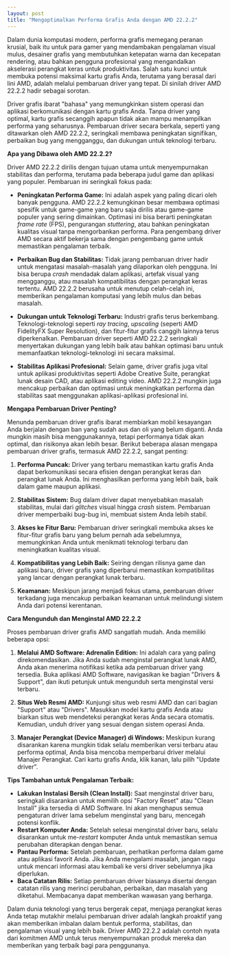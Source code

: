 ```yaml
---
layout: post
title: "Mengoptimalkan Performa Grafis Anda dengan AMD 22.2.2"
---
```


Dalam dunia komputasi modern, performa grafis memegang peranan krusial, baik itu untuk para gamer yang mendambakan pengalaman visual mulus, desainer grafis yang membutuhkan ketepatan warna dan kecepatan rendering, atau bahkan pengguna profesional yang mengandalkan akselerasi perangkat keras untuk produktivitas. Salah satu kunci untuk membuka potensi maksimal kartu grafis Anda, terutama yang berasal dari lini AMD, adalah melalui pembaruan driver yang tepat. Di sinilah driver AMD 22.2.2 hadir sebagai sorotan.

Driver grafis ibarat "bahasa" yang memungkinkan sistem operasi dan aplikasi berkomunikasi dengan kartu grafis Anda. Tanpa driver yang optimal, kartu grafis secanggih apapun tidak akan mampu menampilkan performa yang seharusnya. Pembaruan driver secara berkala, seperti yang ditawarkan oleh AMD 22.2.2, seringkali membawa peningkatan signifikan, perbaikan bug yang mengganggu, dan dukungan untuk teknologi terbaru.

**Apa yang Dibawa oleh AMD 22.2.2?**

Driver AMD 22.2.2 dirilis dengan tujuan utama untuk menyempurnakan stabilitas dan performa, terutama pada beberapa judul game dan aplikasi yang populer. Pembaruan ini seringkali fokus pada:

*   **Peningkatan Performa Game:** Ini adalah aspek yang paling dicari oleh banyak pengguna. AMD 22.2.2 kemungkinan besar membawa optimasi spesifik untuk game-game yang baru saja dirilis atau game-game populer yang sering dimainkan. Optimasi ini bisa berarti peningkatan *frame rate* (FPS), pengurangan *stuttering*, atau bahkan peningkatan kualitas visual tanpa mengorbankan performa. Para pengembang driver AMD secara aktif bekerja sama dengan pengembang game untuk memastikan pengalaman terbaik.

*   **Perbaikan Bug dan Stabilitas:** Tidak jarang pembaruan driver hadir untuk mengatasi masalah-masalah yang dilaporkan oleh pengguna. Ini bisa berupa *crash* mendadak dalam aplikasi, artefak visual yang mengganggu, atau masalah kompatibilitas dengan perangkat keras tertentu. AMD 22.2.2 berusaha untuk menutup celah-celah ini, memberikan pengalaman komputasi yang lebih mulus dan bebas masalah.

*   **Dukungan untuk Teknologi Terbaru:** Industri grafis terus berkembang. Teknologi-teknologi seperti *ray tracing*, *upscaling* (seperti AMD FidelityFX Super Resolution), dan fitur-fitur grafis canggih lainnya terus diperkenalkan. Pembaruan driver seperti AMD 22.2.2 seringkali menyertakan dukungan yang lebih baik atau bahkan optimasi baru untuk memanfaatkan teknologi-teknologi ini secara maksimal.

*   **Stabilitas Aplikasi Profesional:** Selain game, driver grafis juga vital untuk aplikasi produktivitas seperti Adobe Creative Suite, perangkat lunak desain CAD, atau aplikasi editing video. AMD 22.2.2 mungkin juga mencakup perbaikan dan optimasi untuk meningkatkan performa dan stabilitas saat menggunakan aplikasi-aplikasi profesional ini.

**Mengapa Pembaruan Driver Penting?**

Menunda pembaruan driver grafis ibarat membiarkan mobil kesayangan Anda berjalan dengan ban yang sudah aus dan oli yang belum diganti. Anda mungkin masih bisa menggunakannya, tetapi performanya tidak akan optimal, dan risikonya akan lebih besar. Berikut beberapa alasan mengapa pembaruan driver grafis, termasuk AMD 22.2.2, sangat penting:

1.  **Performa Puncak:** Driver yang terbaru memastikan kartu grafis Anda dapat berkomunikasi secara efisien dengan perangkat keras dan perangkat lunak Anda. Ini menghasilkan performa yang lebih baik, baik dalam game maupun aplikasi.

2.  **Stabilitas Sistem:** Bug dalam driver dapat menyebabkan masalah stabilitas, mulai dari *glitches* visual hingga *crash* sistem. Pembaruan driver memperbaiki bug-bug ini, membuat sistem Anda lebih stabil.

3.  **Akses ke Fitur Baru:** Pembaruan driver seringkali membuka akses ke fitur-fitur grafis baru yang belum pernah ada sebelumnya, memungkinkan Anda untuk menikmati teknologi terbaru dan meningkatkan kualitas visual.

4.  **Kompatibilitas yang Lebih Baik:** Seiring dengan rilisnya game dan aplikasi baru, driver grafis yang diperbarui memastikan kompatibilitas yang lancar dengan perangkat lunak terbaru.

5.  **Keamanan:** Meskipun jarang menjadi fokus utama, pembaruan driver terkadang juga mencakup perbaikan keamanan untuk melindungi sistem Anda dari potensi kerentanan.

**Cara Mengunduh dan Menginstal AMD 22.2.2**

Proses pembaruan driver grafis AMD sangatlah mudah. Anda memiliki beberapa opsi:

1.  **Melalui AMD Software: Adrenalin Edition:** Ini adalah cara yang paling direkomendasikan. Jika Anda sudah menginstal perangkat lunak AMD, Anda akan menerima notifikasi ketika ada pembaruan driver yang tersedia. Buka aplikasi AMD Software, navigasikan ke bagian "Drivers & Support", dan ikuti petunjuk untuk mengunduh serta menginstal versi terbaru.

2.  **Situs Web Resmi AMD:** Kunjungi situs web resmi AMD dan cari bagian "Support" atau "Drivers". Masukkan model kartu grafis Anda atau biarkan situs web mendeteksi perangkat keras Anda secara otomatis. Kemudian, unduh driver yang sesuai dengan sistem operasi Anda.

3.  **Manajer Perangkat (Device Manager) di Windows:** Meskipun kurang disarankan karena mungkin tidak selalu memberikan versi terbaru atau performa optimal, Anda bisa mencoba memperbarui driver melalui Manajer Perangkat. Cari kartu grafis Anda, klik kanan, lalu pilih "Update driver".

**Tips Tambahan untuk Pengalaman Terbaik:**

*   **Lakukan Instalasi Bersih (Clean Install):** Saat menginstal driver baru, seringkali disarankan untuk memilih opsi "Factory Reset" atau "Clean Install" jika tersedia di AMD Software. Ini akan menghapus semua pengaturan driver lama sebelum menginstal yang baru, mencegah potensi konflik.
*   **Restart Komputer Anda:** Setelah selesai menginstal driver baru, selalu disarankan untuk me-*restart* komputer Anda untuk memastikan semua perubahan diterapkan dengan benar.
*   **Pantau Performa:** Setelah pembaruan, perhatikan performa dalam game atau aplikasi favorit Anda. Jika Anda mengalami masalah, jangan ragu untuk mencari informasi atau kembali ke versi driver sebelumnya jika diperlukan.
*   **Baca Catatan Rilis:** Setiap pembaruan driver biasanya disertai dengan catatan rilis yang merinci perubahan, perbaikan, dan masalah yang diketahui. Membacanya dapat memberikan wawasan yang berharga.

Dalam dunia teknologi yang terus bergerak cepat, menjaga perangkat keras Anda tetap mutakhir melalui pembaruan driver adalah langkah proaktif yang akan memberikan imbalan dalam bentuk performa, stabilitas, dan pengalaman visual yang lebih baik. Driver AMD 22.2.2 adalah contoh nyata dari komitmen AMD untuk terus menyempurnakan produk mereka dan memberikan yang terbaik bagi para penggunanya.
